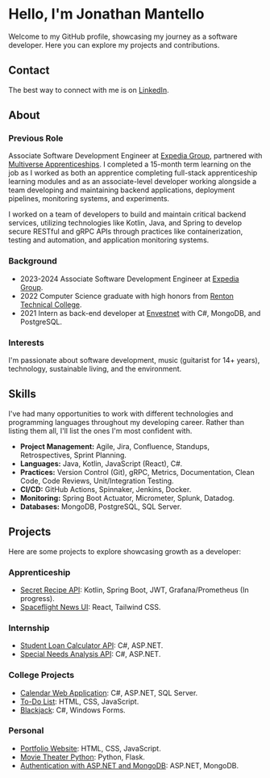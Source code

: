 # Hello, I'm Jonathan Mantello

Welcome to my GitHub profile, showcasing my journey as a software developer. Here you can explore my projects and contributions.

## Contact
The best way to connect with me is on [LinkedIn](https://www.linkedin.com/in/jonathan-mantello/).

## About

### Previous Role
Associate Software Development Engineer at [Expedia Group](https://www.expediagroup.com), partnered with [Multiverse Apprenticeships](https://www.multiverse.io/en-US/programs). I completed a 15-month term learning on the job as I worked as both an apprentice completing full-stack apprenticeship learning modules and as an associate-level developer working alongside a team developing and maintaining backend applications, deployment pipelines, monitoring systems, and experiments.

I worked on a team of developers to build and maintain critical backend services, utilizing technologies like Kotlin, Java, and Spring to develop secure RESTful and gRPC APIs through practices like containerization, testing and automation, and application monitoring systems.

### Background
- 2023-2024 Associate Software Development Engineer at [Expedia Group](https://www.expediagroup.com).
- 2022 Computer Science graduate with high honors from [Renton Technical College](https://www.rtc.edu).
- 2021 Intern as back-end developer at [Envestnet](https://www.envestnet.com) with C#, MongoDB, and PostgreSQL.

### Interests
I'm passionate about software development, music (guitarist for 14+ years), technology, sustainable living, and the environment.

## Skills
I've had many opportunities to work with different technologies and programming languages throughout my developing career. Rather than listing them all, I'll list the ones I'm most confident with.

- **Project Management:** Agile, Jira, Confluence, Standups, Retrospectives, Sprint Planning.
- **Languages:** Java, Kotlin, JavaScript (React), C#.
- **Practices:** Version Control (Git), gRPC, Metrics, Documentation, Clean Code, Code Reviews, Unit/Integration Testing.
- **CI/CD:** GitHub Actions, Spinnaker, Jenkins, Docker.
- **Monitoring:** Spring Boot Actuator, Micrometer, Splunk, Datadog.
- **Databases:** MongoDB, PostgreSQL, SQL Server.

## Projects
Here are some projects to explore showcasing growth as a developer:

### Apprenticeship
- [Secret Recipe API](https://github.com/jm-multiverse/secret-recipe): Kotlin, Spring Boot, JWT, Grafana/Prometheus (In progress).
- [Spaceflight News UI](https://github.com/jm-multiverse/spaceflight-news): React, Tailwind CSS.

### Internship
- [Student Loan Calculator API](https://github.com/JMantello/Student-Loan-Calculator-API): C#, ASP.NET.
- [Special Needs Analysis API](https://github.com/JMantello/Special-Needs-Analysis-Calculator-API): C#, ASP.NET.

### College Projects
- [Calendar Web Application](https://github.com/JMantello/Calendar-Web-App): C#, ASP.NET, SQL Server.
- [To-Do List](https://github.com/JMantello/To-Do-List): HTML, CSS, JavaScript.
- [Blackjack](https://github.com/JMantello/Blackjack): C#, Windows Forms.

### Personal
- [Portfolio Website](https://jmantello.github.io/): HTML, CSS, JavaScript.
- [Movie Theater Python](https://github.com/JMantello/Movie-Theatre-Py): Python, Flask.
- [Authentication with ASP.NET and MongoDB](https://github.com/JMantello/Log-In-System-MongoDB): ASP.NET, MongoDB.
